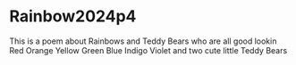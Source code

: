 # Rainbow2024p4
This  is a poem about Rainbows and Teddy Bears who are all good lookin
Red
Orange
Yellow
Green
Blue
Indigo
Violet
and two cute little Teddy Bears


